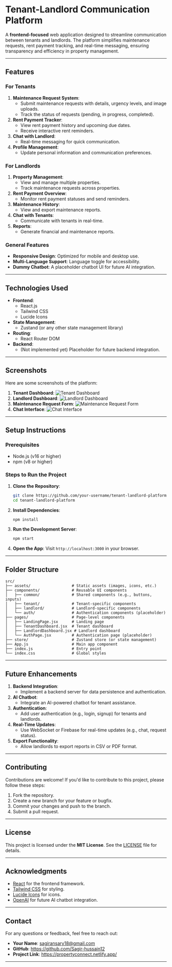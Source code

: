 # **Tenant-Landlord Communication Platform**

A **frontend-focused** web application designed to streamline communication between tenants and landlords. The platform simplifies maintenance requests, rent payment tracking, and real-time messaging, ensuring transparency and efficiency in property management.

---

## **Features**

### **For Tenants**
1. **Maintenance Request System**:
   - Submit maintenance requests with details, urgency levels, and image uploads.
   - Track the status of requests (pending, in progress, completed).
2. **Rent Payment Tracker**:
   - View rent payment history and upcoming due dates.
   - Receive interactive rent reminders.
3. **Chat with Landlord**:
   - Real-time messaging for quick communication.
4. **Profile Management**:
   - Update personal information and communication preferences.

### **For Landlords**
1. **Property Management**:
   - View and manage multiple properties.
   - Track maintenance requests across properties.
2. **Rent Payment Overview**:
   - Monitor rent payment statuses and send reminders.
3. **Maintenance History**:
   - View and export maintenance reports.
4. **Chat with Tenants**:
   - Communicate with tenants in real-time.
5. **Reports**:
   - Generate financial and maintenance reports.

### **General Features**
- **Responsive Design**: Optimized for mobile and desktop use.
- **Multi-Language Support**: Language toggle for accessibility.
- **Dummy Chatbot**: A placeholder chatbot UI for future AI integration.

---

## **Technologies Used**
- **Frontend**:
  - React.js
  - Tailwind CSS
  - Lucide Icons
- **State Management**:
  - Zustand (or any other state management library)
- **Routing**:
  - React Router DOM
- **Backend**:
  - (Not implemented yet) Placeholder for future backend integration.

---

## **Screenshots**
Here are some screenshots of the platform:

1. **Tenant Dashboard**:
   ![Tenant Dashboard](https://imgur.com/a/um2NKen)
2. **Landlord Dashboard**:
   ![Landlord Dashboard](https://imgur.com/a/8TguuyH)
3. **Maintenance Request Form**:
   ![Maintenance Request Form](https://imgur.com/a/hZrTJnO)
4. **Chat Interface**:
   ![Chat Interface](https://imgur.com/a/XJ9Vt1a)

---

## **Setup Instructions**

### **Prerequisites**
- Node.js (v16 or higher)
- npm (v8 or higher)

### **Steps to Run the Project**
1. **Clone the Repository**:
   ```bash
   git clone https://github.com/your-username/tenant-landlord-platform.git
   cd tenant-landlord-platform
   ```

2. **Install Dependencies**:
   ```bash
   npm install
   ```

3. **Run the Development Server**:
   ```bash
   npm start
   ```

4. **Open the App**:
   Visit `http://localhost:3000` in your browser.

---

## **Folder Structure**
```
src/
├── assets/                  # Static assets (images, icons, etc.)
├── components/              # Reusable UI components
│   ├── common/              # Shared components (e.g., buttons, inputs)
│   ├── tenant/              # Tenant-specific components
│   ├── landlord/            # Landlord-specific components
│   └── auth/                # Authentication components (placeholder)
├── pages/                   # Page-level components
│   ├── LandingPage.jsx      # Landing page
│   ├── TenantDashboard.jsx  # Tenant dashboard
│   ├── LandlordDashboard.jsx # Landlord dashboard
│   └── AuthPage.jsx         # Authentication page (placeholder)
├── store/                   # Zustand store (or state management)
├── App.js                   # Main app component
├── index.js                 # Entry point
└── index.css                # Global styles
```

---

## **Future Enhancements**
1. **Backend Integration**:
   - Implement a backend server for data persistence and authentication.
2. **AI Chatbot**:
   - Integrate an AI-powered chatbot for tenant assistance.
3. **Authentication**:
   - Add user authentication (e.g., login, signup) for tenants and landlords.
4. **Real-Time Updates**:
   - Use WebSocket or Firebase for real-time updates (e.g., chat, request status).
5. **Export Functionality**:
   - Allow landlords to export reports in CSV or PDF format.

---

## **Contributing**
Contributions are welcome! If you'd like to contribute to this project, please follow these steps:
1. Fork the repository.
2. Create a new branch for your feature or bugfix.
3. Commit your changes and push to the branch.
4. Submit a pull request.

---

## **License**
This project is licensed under the **MIT License**. See the [LICENSE](LICENSE) file for details.

---

## **Acknowledgments**
- [React](https://reactjs.org/) for the frontend framework.
- [Tailwind CSS](https://tailwindcss.com/) for styling.
- [Lucide Icons](https://lucide.dev/) for icons.
- [OpenAI](https://openai.com/) for future AI chatbot integration.

---

## **Contact**
For any questions or feedback, feel free to reach out:
- **Your Name**: sagiransary18@gmail.com
- **GitHub**: https://github.com/Sagir-hussain12
- **Project Link**: https://propertyconnect.netlify.app/

---

